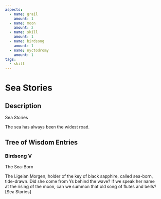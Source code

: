 ```yaml
---
aspects: 
  - name: grail
    amount: 1
  - name: moon
    amount: 2
  - name: skill
    amount: 1
  - name: birdsong
    amount: 1
  - name: nyctodromy
    amount: 1
tags:
  - skill
---
```


# Sea Stories

## Description
Sea Stories

The sea has always been the widest road.
## Tree of Wisdom Entries
### Birdsong V
The Sea-Born

The Ligeian Morgen, holder of the key of black sapphire, called sea-born, tide-drawn. Did she come from Ys behind the wave? If we speak her name at the rising of the moon, can we summon that old song of flutes and bells? [Sea Stories]